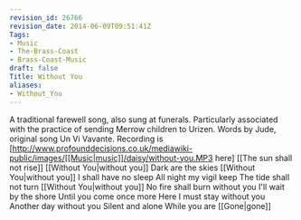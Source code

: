 ```yaml
---
revision_id: 26766
revision_date: 2014-06-09T09:51:41Z
Tags:
- Music
- The-Brass-Coast
- Brass-Coast-Music
draft: false
Title: Without You
aliases:
- Without_You
---
```

A traditional farewell song, also sung at funerals. Particularly associated with the practice of sending Merrow children to Urizen. Words by Jude, original song Un Vi Vavante.
Recording is [http://www.profounddecisions.co.uk/mediawiki-public/images/[[Music|music]]/daisy/without-you.MP3 here]
[[The sun shall not rise]] [[Without You|without you]]
Dark are the skies [[Without You|without you]]
I shall have no sleep
All night my vigil keep
The tide shall not turn [[Without You|without you]]
No fire shall burn without you
I'll wait by the shore
Until you come once more
Here I must stay without you
Another day without you
Silent and alone
While you are [[Gone|gone]]